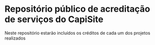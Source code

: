 # Repositório público de acreditação de serviços do CapiSite

Neste repositório estarão incluídos os créditos de cada um dos projetos realizados